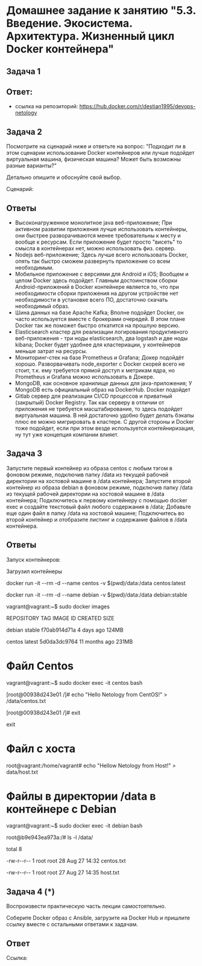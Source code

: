 # Домашнее задание к занятию "5.3. Введение. Экосистема. Архитектура. Жизненный цикл Docker контейнера"

## Задача 1

## Ответ:
- ссылка на репозиторий:
https://hub.docker.com/r/destian1995/devops-netology


## Задача 2

Посмотрите на сценарий ниже и ответьте на вопрос: "Подходит ли в этом сценарии использование Docker контейнеров или лучше подойдет виртуальная машина, физическая машина? Может быть возможны разные варианты?"

Детально опишите и обоснуйте свой выбор.

Сценарий:
## Ответы
- Высоконагруженное монолитное java веб-приложение;
При активном развитии приложения лучше использовать контейнеры, они быстрее разворачиваются менее требовательны к месту
и вообще к ресурсам. Если приложение будет просто "висеть" то смысла в контейнерах нет, можно использовать физ. сервер.
- Nodejs веб-приложение;
Здесь лучше всего использовать Docker, опять так быстро сможем развернуть приложение со всем необходимым.
- Мобильное приложение c версиями для Android и iOS;
Вообщем и целом Docker здесь подойдет. 
Главным достоинством сборки Android-приложений в Docker контейнере является то, 
что при необходимости сборки приложения на другом устройстве нет необходимости в установке всего ПО, 
достаточно скачать необходимый образ.
- Шина данных на базе Apache Kafka;
Вполне подойдет Docker, он часто используется вместе с брокерами очередей. 
В этом плане Docker так же поможет быстро откатится на прошлую версию.
- Elasticsearch кластер для реализации логирования продуктивного веб-приложения - три ноды elasticsearch, два logstash и две ноды kibana;
Docker будет удобнее для кластериации, у контейнеров меньше затрат на ресурсы.
- Мониторинг-стек на базе Prometheus и Grafana;
Докер подойдёт хорошо. Разворвачивать node_exporter с Docker скорей всего не стоит, 
т.к. ему требуется прямой доступ к метрикам ядра, но Prometheus и Grafana можно использовать в Докере.
- MongoDB, как основное хранилище данных для java-приложения;
У MongoDB есть официальный образ на DockerHub. Docker подойдет
- Gitlab сервер для реализации CI/CD процессов и приватный (закрытый) Docker Registry.
Так как серверу в отличии от приложения не требуется масштабирование, то здесь подойдет виртуальная машина.
В ней достаточно удобно будет делать бэкапы плюс ее можно мигрировать в кластере.
С другой стороны и Docker тоже подойдет, если при этом везде используется контейниризация, ну тут уже концепция компании влияет.




## Задача 3

Запустите первый контейнер из образа centos c любым тэгом в фоновом режиме, подключив папку /data из текущей рабочей директории на хостовой машине в /data контейнера;
Запустите второй контейнер из образа debian в фоновом режиме, подключив папку /data из текущей рабочей директории на хостовой машине в /data контейнера;
Подключитесь к первому контейнеру с помощью docker exec и создайте текстовый файл любого содержания в /data;
Добавьте еще один файл в папку /data на хостовой машине;
Подключитесь во второй контейнер и отобразите листинг и содержание файлов в /data контейнера.

## Ответы

Запуск контейнеров:

Загрузил контейнеры

docker run -it --rm -d --name centos -v $(pwd)/data:/data centos:latest

docker run -it --rm -d --name debian -v $(pwd)/data:/data debian:stable

vagrant@vagrant:~$ sudo docker images

REPOSITORY         TAG       IMAGE ID       CREATED         SIZE

debian             stable    f70ab914d71a   4 days ago      124MB

centos             latest    5d0da3dc9764   11 months ago   231MB


# Файл Centos

vagrant@vagrant:~$ sudo docker exec -it centos bash

[root@00938d243e01 /]# echo "Hello Netology from CentOS!" > /data/centos.txt

[root@00938d243e01 /]# exit

exit


# Файл с хоста


root@vagrant:/home/vagrant# echo "Hellow Netology from Host!" > data/host.txt

# Файлы в директории /data в контейнере с Debian



vagrant@vagrant:~$ sudo docker exec -it debian bash

root@b9e943ea973a:/# ls -l /data/


total 8


-rw-r--r-- 1 root root 28 Aug 27 14:32 centos.txt

-rw-r--r-- 1 root root 27 Aug 27 14:35 host.txt


## Задача 4 (*)

Воспроизвести практическую часть лекции самостоятельно.

Соберите Docker образ с Ansible, загрузите на Docker Hub и пришлите ссылку вместе с остальными ответами к задачам.

## Ответ

Ссылка: 











